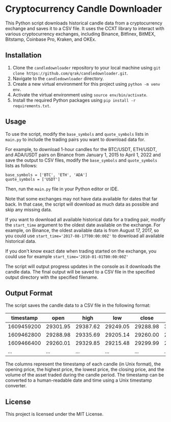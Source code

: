 # Cryptocurrency Candle Downloader

This Python script downloads historical candle data from a cryptocurrency exchange and saves it to a CSV file. It uses the CCXT library to interact with various cryptocurrency exchanges, including Binance, Bitfinex, BitMEX, Bitstamp, Coinbase Pro, Kraken, and OKEx.

## Installation

1. Clone the `candledownloader` repository to your local machine using `git clone https://github.com/qrak/candledownloader.git`.
2. Navigate to the `candledownloader` directory.
3. Create a new virtual environment for this project using `python -m venv env`.
4. Activate the virtual environment using `source env/bin/activate`.
5. Install the required Python packages using `pip install -r requirements.txt`.

## Usage

To use the script, modify the `base_symbols` and `quote_symbols` lists in `main.py` to include the trading pairs you want to download data for.

For example, to download 1-hour candles for the BTC/USDT, ETH/USDT, and ADA/USDT pairs on Binance from January 1, 2015 to April 1, 2022 and save the output to CSV files, modify the `base_symbols` and `quote_symbols` lists as follows:

```
base_symbols = ['BTC', 'ETH', 'ADA']
quote_symbols = ['USDT']
```

Then, run the `main.py` file in your Python editor or IDE.

Note that some exchanges may not have data available for dates that far back. In that case, the script will download as much data as possible and skip any missing data.

If you want to download all available historical data for a trading pair, modify the `start_time` argument to the oldest date available on the exchange. For example, on Binance, the oldest available data is from August 17, 2017, so you could use `start_time='2017-08-17T00:00:00Z'` to download all available historical data.

If you don't know exact date when trading started on the exchange, you could use for example `start_time='2010-01-01T00:00:00Z'`

The script will output progress updates in the console as it downloads the candle data. The final output will be saved to a CSV file in the specified output directory with the specified filename.

## Output Format

The script saves the candle data to a CSV file in the following format:

| timestamp  | open     | high     | low      | close    | volume    |
|------------|----------|----------|----------|----------|-----------|
| 1609459200 | 29301.95 | 29387.62 | 29249.05 | 29288.98 | 3101.4438 |
| 1609462800 | 29288.98 | 29335.69 | 29205.14 | 29260.00 | 2892.0012 |
| 1609466400 | 29260.01 | 29329.85 | 29215.48 | 29299.99 | 2897.4134 |
| ...        | ...      | ...      | ...      | ...      | ...       |

The columns represent the timestamp of each candle (in Unix format), the opening price, the highest price, the lowest price, the closing price, and the volume of the asset traded during the candle period. The timestamp can be converted to a human-readable date and time using a Unix timestamp converter.

## License

This project is licensed under the MIT License.